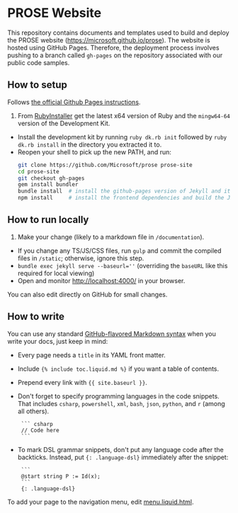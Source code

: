 # PROSE Website

This repository contains documents and templates used to build and deploy the PROSE website (https://microsoft.github.io/prose). The website is hosted using GitHub Pages. Therefore, the deployment process involves pushing to a branch called `gh-pages` on the repository associated with our public code samples.

## How to setup
Follows [the official Github Pages instructions](help.github.com/articles/setting-up-your-github-pages-site-locally-with-jekyll/).

1. From [RubyInstaller](http://rubyinstaller.org/downloads/) get the latest x64 version of Ruby and the `mingw64-64` version of the Development Kit.
* Install the development kit by running `ruby dk.rb init` followed by `ruby dk.rb install` in the directory you extracted it to.
* Reopen your shell to pick up the new PATH, and run:
    ``` bash
    git clone https://github.com/Microsoft/prose prose-site
    cd prose-site
    git checkout gh-pages
    gem install bundler
    bundle install  # install the github-pages version of Jekyll and its dependencies
    npm install     # install the frontend dependencies and build the JS/CSS files
    ```

## How to run locally

1. Make your change (likely to a markdown file in `/documentation`).
* If you change any TS/JS/CSS files, run `gulp` and commit the compiled files in `/static`; otherwise, ignore this step.
* `bundle exec jekyll serve --baseurl=''` (overriding the `baseURL` like this required for local viewing)
* Open and monitor <http://localhost:4000/> in your browser.

You can also edit directly on GitHub for small changes.

## How to write

You can use any standard [GitHub-flavored Markdown syntax](https://guides.github.com/features/mastering-markdown/) when you write your docs, just keep in mind:  
 - Every page needs a `title` in its YAML front matter.
 - Include `{% include toc.liquid.md %}` if you want a table of contents.
 - Prepend every link with `{{ site.baseurl }}`.
 - Don't forget to specify programming languages in the code snippets. That includes `csharp`, `powershell`, `xml`, `bash`, `json`, `python`, and `r` (among all others).

        ``` csharp
        // Code here
        ```
 - To mark DSL grammar snippets, don't put any language code after the backticks. Instead, put `{: .language-dsl}` immediately after the snippet:

        ```
        @start string P := Id(x);
        ```
        {: .language-dsl}


To add your page to the navigation menu, edit [menu.liquid.html](/_includes/menu.liquid.html).
